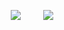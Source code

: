 <p align="center">
  <img src="https://media.giphy.com/media/t6rx82HBZoKnSfFZUj/giphy.gif"> &nbsp; &nbsp; &nbsp; &nbsp; <img src="https://media.giphy.com/media/oqsDgFf7lH2Wel3nQa/giphy.gif">
</p>
